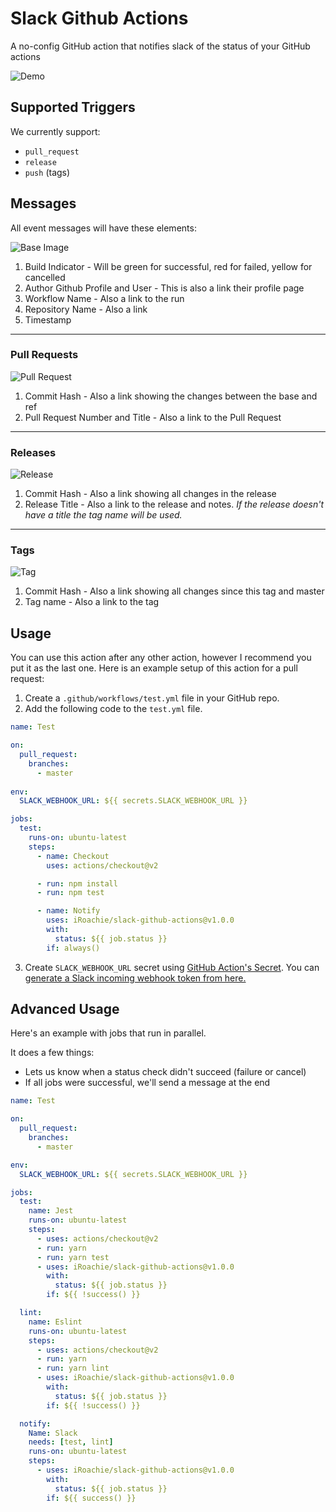 # Slack Github Actions

A no-config GitHub action that notifies slack of the status of your GitHub actions

![Demo](https://user-images.githubusercontent.com/5962998/83960734-32248a80-a85a-11ea-813e-ae2f033d0fc7.png)

## Supported Triggers

We currently support:

- `pull_request`
- `release`
- `push` (tags)

## Messages

All event messages will have these elements:

![Base Image](https://user-images.githubusercontent.com/5962998/83960101-c1c63b00-a852-11ea-8642-1b7fab22cc55.png)

1. Build Indicator - Will be green for successful, red for failed, yellow for cancelled
2. Author Github Profile and User - This is also a link their profile page
3. Workflow Name - Also a link to the run
4. Repository Name - Also a link
5. Timestamp

---

### Pull Requests

![Pull Request](https://user-images.githubusercontent.com/5962998/83960228-38b00380-a854-11ea-8353-1f5cf8cf5fc4.png)

1. Commit Hash - Also a link showing the changes between the base and ref
2. Pull Request Number and Title - Also a link to the Pull Request

---

### Releases

![Release](https://user-images.githubusercontent.com/5962998/83960288-40bc7300-a855-11ea-945d-d55008a41d39.png)

1. Commit Hash - Also a link showing all changes in the release
2. Release Title - Also a link to the release and notes. _If the release doesn't have a title the tag name will be used._

---

### Tags

![Tag](https://user-images.githubusercontent.com/5962998/83960351-e5d74b80-a855-11ea-9cb5-9eec2fc652d1.png)

1. Commit Hash - Also a link showing all changes since this tag and master
2. Tag name - Also a link to the tag

## Usage

You can use this action after any other action, however I recommend you put it as the last one. Here is an example setup of this action for a pull request:

1. Create a `.github/workflows/test.yml` file in your GitHub repo.
2. Add the following code to the `test.yml` file.

```yaml
name: Test

on:
  pull_request:
    branches:
      - master
      
env:
  SLACK_WEBHOOK_URL: ${{ secrets.SLACK_WEBHOOK_URL }}

jobs:
  test:
    runs-on: ubuntu-latest
    steps:
      - name: Checkout
        uses: actions/checkout@v2

      - run: npm install
      - run: npm test

      - name: Notify
        uses: iRoachie/slack-github-actions@v1.0.0
        with:
          status: ${{ job.status }}
        if: always()
```

3. Create `SLACK_WEBHOOK_URL` secret using [GitHub Action's Secret](https://developer.github.com/actions/creating-workflows/storing-secrets). You can [generate a Slack incoming webhook token from here.](https://slack.com/apps/A0F7XDUAZ-incoming-webhooks)


## Advanced Usage

Here's an example with jobs that run in parallel. 

It does a few things:

 - Lets us know when a status check didn't succeed (failure or cancel)
 - If all jobs were successful, we'll send a message at the end
 
```yaml
name: Test

on:
  pull_request:
    branches:
      - master

env:
  SLACK_WEBHOOK_URL: ${{ secrets.SLACK_WEBHOOK_URL }}

jobs:
  test:
    name: Jest
    runs-on: ubuntu-latest
    steps:
      - uses: actions/checkout@v2
      - run: yarn
      - run: yarn test
      - uses: iRoachie/slack-github-actions@v1.0.0
        with:
          status: ${{ job.status }}
        if: ${{ !success() }}

  lint:
    name: Eslint
    runs-on: ubuntu-latest
    steps:
      - uses: actions/checkout@v2
      - run: yarn
      - run: yarn lint
      - uses: iRoachie/slack-github-actions@v1.0.0
        with:
          status: ${{ job.status }}
        if: ${{ !success() }}

  notify:
    Name: Slack
    needs: [test, lint]
    runs-on: ubuntu-latest
    steps:
      - uses: iRoachie/slack-github-actions@v1.0.0
        with:
          status: ${{ job.status }}
        if: ${{ success() }}
```
